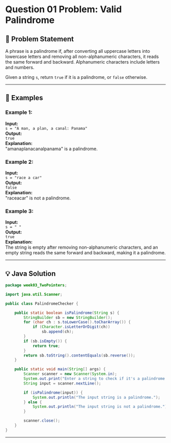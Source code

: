#  Question 01 Problem: Valid Palindrome

## 📝 Problem Statement

A phrase is a palindrome if, after converting all uppercase letters into lowercase letters and removing all non-alphanumeric characters, it reads the same forward and backward. Alphanumeric characters include letters and numbers.

Given a string `s`, return `true` if it is a palindrome, or `false` otherwise.

---

## 📘 Examples

### Example 1:
**Input:**  
`s = "A man, a plan, a canal: Panama"`  
**Output:**  
`true`  
**Explanation:**  
"amanaplanacanalpanama" is a palindrome.

### Example 2:
**Input:**  
`s = "race a car"`  
**Output:**  
`false`  
**Explanation:**  
"raceacar" is not a palindrome.

### Example 3:
**Input:**  
`s = " "`  
**Output:**  
`true`  
**Explanation:**  
The string is empty after removing non-alphanumeric characters, and an empty string reads the same forward and backward, making it a palindrome.

---

## 💡 Java Solution

```java
package week03_TwoPointers;

import java.util.Scanner;

public class PalindromeChecker {

    public static boolean isPalindrome(String s) {
        StringBuilder sb = new StringBuilder();
        for (char ch : s.toLowerCase().toCharArray()) {
            if (Character.isLetterOrDigit(ch))
                sb.append(ch);
        }
        if (sb.isEmpty()) {
            return true;
        }
        return sb.toString().contentEquals(sb.reverse());
    }

    public static void main(String[] args) {
        Scanner scanner = new Scanner(System.in);
        System.out.print("Enter a string to check if it's a palindrome: ");
        String input = scanner.nextLine();

        if (isPalindrome(input)) {
            System.out.println("The input string is a palindrome.");
        } else {
            System.out.println("The input string is not a palindrome.");
        }

        scanner.close();
    }
}
```
---